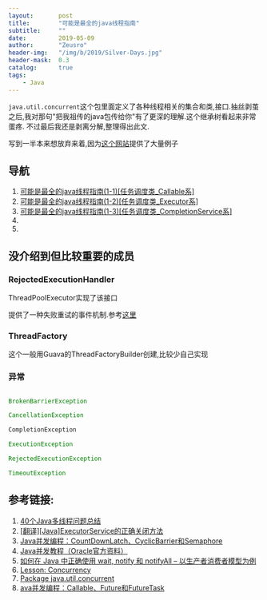 ```yaml
---
layout:       post
title:        "可能是最全的java线程指南"
subtitle:     ""
date:         2019-05-09
author:       "Zeusro"
header-img:   "/img/b/2019/Silver-Days.jpg"
header-mask:  0.3
catalog:      true
tags:
    - Java
---
```




`java.util.concurrent`这个包里面定义了各种线程相关的集合和类,接口.抽丝剥茧之后,我对那句"把我祖传的java包传给你"有了更深的理解.这个继承树看起来非常蛋疼.
不过最后我还是剥离分解,整理得出此文.


写到一半本来想放弃来着,因为[这个网站](https://examples.javacodegeeks.com/category/core-java/util/concurrent/)提供了大量例子

## 导航

1. [可能是最全的java线程指南(1-1)[任务调度类_Callable系]](/2019/05/09/java-concurrent(1-1)/)
1. [可能是最全的java线程指南(1-2)[任务调度类_Executor系]](/2019/05/09/java-concurrent(1-2)/)
1. [可能是最全的java线程指南(1-3)[任务调度类_CompletionService系]](/2019/05/10/java-concurrent(1-3)/)
1. []()
1. []()


## 没介绍到但比较重要的成员

### RejectedExecutionHandler

ThreadPoolExecutor实现了该接口

提供了一种失败重试的事件机制.参考[这里](https://examples.javacodegeeks.com/core-java/util/concurrent/rejectedexecutionhandler/java-util-concurrent-rejectedexecutionhandler-example/)



### ThreadFactory

这个一般用Guava的ThreadFactoryBuilder创建,比较少自己实现

### 异常

```java

BrokenBarrierException	

CancellationException	

CompletionException	

ExecutionException	

RejectedExecutionException	

TimeoutException

```


## 参考链接:
1. [40个Java多线程问题总结](http://www.importnew.com/18459.html#comment-651217)
2. [[翻译][Java]ExecutorService的正确关闭方法](https://blog.csdn.net/zaozi/article/details/38854561)
3. [Java并发编程：CountDownLatch、CyclicBarrier和Semaphore](https://www.cnblogs.com/dolphin0520/p/3920397.html)
4. [Java并发教程（Oracle官方资料）](http://www.iteye.com/magazines/131-Java-Concurrency)
5. [如何在 Java 中正确使用 wait, notify 和 notifyAll – 以生产者消费者模型为例](http://www.importnew.com/16453.html)
6. [Lesson: Concurrency](https://docs.oracle.com/javase/tutorial/essential/concurrency/index.html)
7. [Package java.util.concurrent](https://docs.oracle.com/javase/8/docs/api/?java/util/concurrent/package-summary.html)
8. [ava并发编程：Callable、Future和FutureTask](https://www.cnblogs.com/dolphin0520/p/3949310.html)